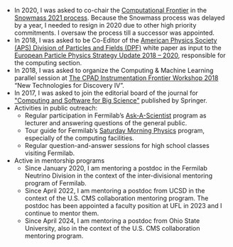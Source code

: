 * In 2020, I was asked to co-chair the [Computational Frontier](https://snowmass-wiki.fnal.gov/wiki/Computational_Frontier) in the [Snowmass 2021 process](https://snowmass-wiki.fnal.gov/wiki/Main_Page). Because the Snowmass process was delayed by a year, I needed to resign in 2020 due to other high priority commitments. I oversaw the process till a successor was appointed.
* In 2018, I was asked to be Co-Editor of the [American Physics Society (APS) Division of Particles and Fields (DPF)](https://www.aps.org/units/dpf/) white paper as input to the [European Particle Physics Strategy Update 2018 – 2020](http://europeanstrategyupdate.web.cern.ch), responsible for the computing section.
* In 2018, I was asked to organize the Computing & Machine Learning parallel session at [The CPAD Instrumentation Frontier Workshop 2018](http://www.brown.edu/Conference/CPAD2018/) “New Technologies for Discovery IV”.
* In 2017, I was asked to join the editorial board of the journal for ["Computing and Software for Big Science"](https://www.springer.com/physics/particle+and+nuclear+physics/journal/41781?countryChanged=true) published by Springer.
* Activities in public outreach:
	* Regular participation in Fermilab’s [Ask-A-Scientist](https://ed.fnal.gov/programs/tours/ask-a-scientist.shtml) program as lecturer and answering questions of the general public.
	* Tour guide for Fermilab’s [Saturday Morning Physics](http://saturdaymorningphysics.fnal.gov) program, especially of the computing facilities.
	* Regular question-and-answer sessions for high school classes visiting Fermilab.
* Active in mentorship programs
	* Since January 2020, I am mentoring a postdoc in the Fermilab Neutrino Division in the context of the inter-divisional mentoring program of Fermilab.
	* Since April 2022, I am mentoring a postdoc from UCSD in the context of the U.S. CMS collaboration mentoring program. The postdoc has been appointed a faculty position at UFL in 2023 and I continue to mentor them.
	* Since April 2024, I am mentoring a postdoc from Ohio State University, also in the context of the U.S. CMS collaboration mentoring program.
